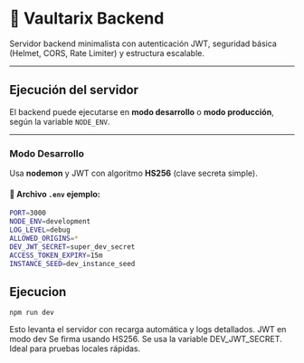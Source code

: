 # 🧠 Vaultarix Backend

Servidor backend minimalista con autenticación JWT, seguridad básica (Helmet, CORS, Rate Limiter) y estructura escalable.

---

##  Ejecución del servidor

El backend puede ejecutarse en **modo desarrollo** o **modo producción**, según la variable `NODE_ENV`.

---

###  Modo Desarrollo

Usa **nodemon** y JWT con algoritmo **HS256** (clave secreta simple).

#### 📁 Archivo `.env` ejemplo:

```bash
PORT=3000
NODE_ENV=development
LOG_LEVEL=debug
ALLOWED_ORIGINS=*
DEV_JWT_SECRET=super_dev_secret
ACCESS_TOKEN_EXPIRY=15m
INSTANCE_SEED=dev_instance_seed
```

## Ejecucion
```
npm run dev
```

Esto levanta el servidor con recarga automática y logs detallados.
 JWT en modo dev
Se firma usando HS256.
Se usa la variable DEV_JWT_SECRET.
Ideal para pruebas locales rápidas.

